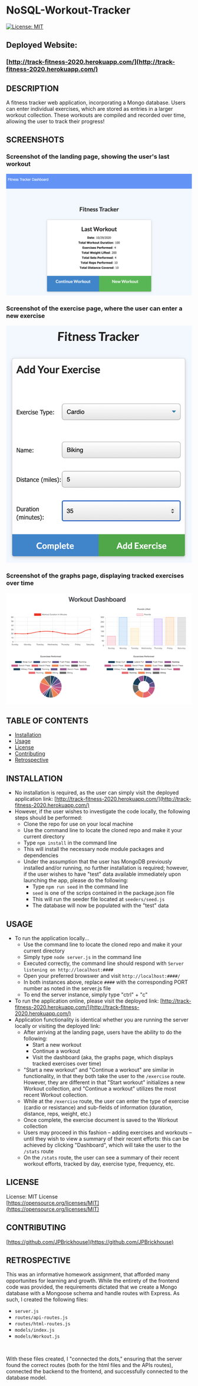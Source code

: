 # NoSQL-Workout-Tracker

[![License: MIT](https://img.shields.io/badge/License-MIT-yellow.svg)](https://opensource.org/licenses/MIT)

## Deployed Website:
### [http://track-fitness-2020.herokuapp.com/](http://track-fitness-2020.herokuapp.com/)

## DESCRIPTION
A fitness tracker web application, incorporating a Mongo database. Users can enter individual exercises, which are stored as entries in a larger workout collection. These workouts are compiled and recorded over time, allowing the user to track their progress!

## SCREENSHOTS
### Screenshot of the landing page, showing the user's last workout
![Screenshot of Landing Page](./public/img/landingpage.png)
### Screenshot of the exercise page, where the user can enter a new exercise
![Screenshot of Add Exercise Page](./public/img/addexercise.png)
### Screenshot of the graphs page, displaying tracked exercises over time
![Screenshot of Graphs](./public/img/graphs.png)

## TABLE OF CONTENTS
* [Installation](#installation)
* [Usage](#usage)
* [License](#license)
* [Contributing](#contributing)
* [Retrospective](#retrospective)

## INSTALLATION
- No installation is required, as the user can simply visit the deployed application link: [http://track-fitness-2020.herokuapp.com/](http://track-fitness-2020.herokuapp.com/)
- However, if the user wishes to investigate the code locally, the following steps should be performed:
    - Clone the repo for use on your local machine
    - Use the command line to locate the cloned repo and make it your current directory
    - Type `npm install` in the command line
    - This will install the necessary node module packages and dependencies
    - Under the assumption that the user has MongoDB previously installed and/or running, no further installation is required; however, if the user wishes to have "test" data available immediately upon launching the app, please do the following:
        - Type `npm run seed` in the command line
        - `seed` is one of the scrips contained in the package.json file
        - This will run the seeder file located at `seeders/seed.js`
        - The database will now be populated with the "test" data 

## USAGE
- To run the application locally...
    - Use the command line to locate the cloned repo and make it your current directory
    - Simply type `node server.js` in the command line
    - Executed correctly, the command line should respond with `Server listening on http://localhost:####`
    - Open your preferred browswer and visit `http://localhost:####/`
    - In both instances above, replace `####` with the corresponding PORT number as noted in the server.js file
    - To end the server instance, simply type "ctrl" + "c"
- To run the application online, please visit the deployed link: [http://track-fitness-2020.herokuapp.com/](http://track-fitness-2020.herokuapp.com/)
- Application functionality is identical whether you are running the server locally or visiting the deployed link:
    - After arriving at the landing page, users have the ability to do the following:
        - Start a new workout
        - Continue a workout
        - Visit the dashboard (aka, the graphs page, which displays tracked exercises over time)
    - "Start a new workout" and "Continue a workout" are similar in functionality, in that they both take the user to the `/exercise` route. However, they are different in that "Start workout" initializes a new Workout collection, and "Continue a workout" utilizes the most recent Workout collection.
    - While at the `/exercise` route, the user can enter the type of exercise (cardio or resistance) and sub-fields of information (duration, distance, reps, weight, etc.)
    - Once complete, the exercise document is saved to the Workout collection
    - Users may proceed in this fashion – adding exercises and workouts – until they wish to view a summary of their recent efforts: this can be achieved by clicking "Dashboard", which will take the user to the `/stats` route
    - On the `/stats` route, the user can see a summary of their recent workout efforts, tracked by day, exercise type, frequency, etc.

## LICENSE
License: MIT License<br>
[https://opensource.org/licenses/MIT](https://opensource.org/licenses/MIT)

## CONTRIBUTING
[https://github.com/JPBrickhouse](https://github.com/JPBrickhouse)

## RETROSPECTIVE
This was an informative homework assignment, that afforded many opportunites for learning and growth. While the entirety of the frontend code was provided, the requirements dictated that we create a Mongo database with a Mongoose schema and handle routes with Express. As such, I created the following files:
- `server.js`
- `routes/api-routes.js`
- `routes/html-routes.js`
- `models/index.js`
- `models/Workout.js`
<br>

With these files created, I "connected the dots," ensuring that the server found the correct routes (both for the html files and the APIs routes), connected the backend to the frontend, and successfully connected to the database model.
